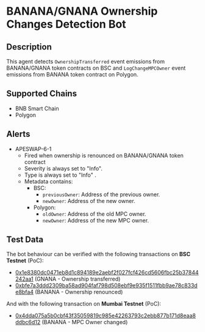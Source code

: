 # BANANA/GNANA Ownership Changes Detection Bot

## Description

This agent detects `OwnershipTransferred` event emissions from BANANA/GNANA token contracts on BSC and `LogChangeMPCOwner` event emissions from BANANA token contract on Polygon.

## Supported Chains

- BNB Smart Chain
- Polygon

## Alerts

- APESWAP-6-1
  - Fired when ownership is renounced on BANANA/GNANA token contract
  - Severity is always set to "Info".
  - Type is always set to "Info" .
  - Metadata contains:
    - BSC:
      - `previousOwner`: Address of the previous owner.
      - `newOwner`: Address of the new owner.
    - Polygon:
      - `oldOwner`: Address of the old MPC owner.
      - `newOwner`: Address of the new MPC owner.
  

## Test Data

The bot behaviour can be verified with the following transactions on **BSC Testnet** (PoC):
- [0x1e8380dc0471eb8d1c894189e2aebf2f027fcf426cd5606fbc25b37844242aa1](https://bscscan.com/tx/0x1e8380dc0471eb8d1c894189e2aebf2f027fcf426cd5606fbc25b37844242aa1) (GNANA - Ownership transferred)
- [0xbfe7a3ddd2309ba58ad904faf798d508ebf9e935f1511fbb9ae78c833de8bfa4](https://bscscan.com/tx/0xbfe7a3ddd2309ba58ad904faf798d508ebf9e935f1511fbb9ae78c833de8bfa4) (BANANA - Ownership renounced)

And with the following transaction on **Mumbai Testnet** (PoC):
- [0x4dda075a5b0cbf43f35059819c985e42263793c2ebb877b171d8eaa8ddbc6d12](https://mumbai.polygonscan.com/tx/0x4dda075a5b0cbf43f35059819c985e42263793c2ebb877b171d8eaa8ddbc6d12) (BANANA - MPC Owner changed)
